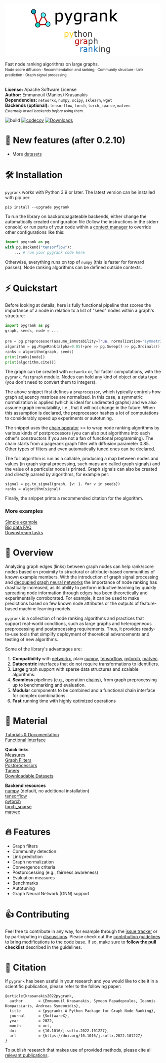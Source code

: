 ![pygrank](documentation/pygrank.png)

Fast node ranking algorithms on large graphs.
<br>
<small>Node score diffusion · Recommendation and ranking · Community structure · Link prediction · Graph signal processing</small>
<br>
<br>

**License:** Apache Software License
<br>**Author:** Emmanouil (Manios) Krasanakis
<br>**Dependencies:** `networkx`, `numpy`, `scipy`, `sklearn`, `wget`
<br>**Backends (optional):** `tensorflow`, `torch`, `torch_sparse`, `matvec` 
<br><small>*Externally install backends before using them.*</small>

![build](https://github.com/MKLab-ITI/pygrank/actions/workflows/tests.yml/badge.svg)
[![codecov](https://codecov.io/gh/MKLab-ITI/pygrank/branch/master/graph/badge.svg?token=RYZOT4UY8Q)](https://codecov.io/gh/MKLab-ITI/pygrank)
[![Downloads](https://static.pepy.tech/personalized-badge/pygrank?period=total&units=international_system&left_color=black&right_color=orange&left_text=Downloads)](https://pepy.tech/project/pygrank)

# :rocket: New features (after 0.2.10)
* More [datasets](documentation/datasets.md)

# :hammer_and_wrench: Installation
`pygrank` works with Python 3.9 or later. The latest version can be installed with pip per:
```
pip install --upgrade pygrank
```

To run the library on backpropagateable backends, 
either change the automatically created
configuration file (follow the instructions in the stderr console)
or run parts of your code within a
[context manager](https://book.pythontips.com/en/latest/context_managers.html)
to override other configurations like this:

```python
import pygrank as pg
with pg.Backend("tensorflow"):
    ... # run your pygrank code here
```

Otherwise, everything runs on top of `numpy` (this
is faster for forward passes). Node ranking algorithms 
can be defined outside contexts.

# :zap: Quickstart
Before looking at details, here is fully functional
pipeline that scores the importance of a node in relation to 
a list of "seed" nodes within a graph's structure:

```python
import pygrank as pg
graph, seeds, node = ...

pre = pg.preprocessor(assume_immutability=True, normalization="symmetric")
algorithm = pg.PageRank(alpha=0.85)+pre >> pg.Sweep() >> pg.Ordinals()
ranks = algorithm(graph, seeds)
print(ranks[node])
print(algorithm.cite())
```

The graph can be created with `networkx` or, for faster computations,
with the `pygrank.fastgraph` module. Nodes can hold any 
kind of object or data type (you don't need to convert them to integers).

The above snippet first defines a `preprocessor`, 
which typically controls how graph adjacency matrices are normalized.
In this case, a symmetric normalization
is applied (which is ideal for undirected graphs) and we also
assume graph immutability, i.e., that it will not change in the future.
When this assumption is declared, the preprocessor hashes a lot of
computations to considerably speed up experiments or autotuning.

The snippet uses the [chain operator](documentation/functional.md) >>
to wrap node ranking algorithms by various kinds of postprocessors
(you can also put algorithms into each other's constructors
if you are not a fan of functional programming).
The chain starts from a pagerank graph filter with diffusion parameter
0.85. Other types of filters and even automatically tuned ones can
be declared.

The full algorithm is run as a callable,
producing a map between nodes and values 
(in graph signal processing, such maps are called graph signals)
and the value of a particular node is printed. Graph signals can
also be created and directly parsed by algorithms, for example per:
```
signal = pg.to_signal(graph, {v: 1. for v in seeds})
ranks = algorithm(signal)
```

Finally, the snippet prints a recommended citation for the algorithm.

### More examples

[Simple example](documentation/showcase.md) <br>
[Big data FAQ](documentation/tips.md) <br>
[Downstream tasks](https://github.com/maniospas/pygrank-downstream) <br>


# :brain: Overview
Analyzing graph edges (links) between graph nodes can help rank/score
nodes based on proximity to structural or attribute-based communities 
of known example members.
With the introduction of graph signal processing and
[decoupled graph neural networks](https://dl.acm.org/doi/abs/10.1145/3442381.3449927) 
the importance of node ranking has drastically 
increased, as its ability to perform inductive learning by quickly
spreading node information through edges has been theoretically and experimentally
corroborated. For example, it can be used to make predictions based on few known
node attributes or the outputs of feature-based machine learning models.

`pygrank` is a collection of node ranking algorithms and practices that 
support real-world conditions, such as large graphs and heterogeneous
preprocessing and postprocessing requirements. Thus, it provides
ready-to-use tools that simplify deployment of theoretical advancements
and testing of new algorithms.

Some of the library's advantages are:
1. **Compatibility** with [networkx](https://github.com/networkx/networkx), plain [numpy](https://numpy.org), [tensorflow](https://www.tensorflow.org), [pytorch](https://pytorch.org), [matvec](https://github.com/maniospas/matvec).
2. **Datacentric** interfaces that do not require transformations to identifiers.
3. **Large** graph support with sparse data structures and scalable algorithms.
4. **Seamless** pipelines (e.g., operation [chains](documentation/functional.md)), from graph preprocessing up to benchmarking and evaluation.
5. **Modular** components to be combined and a functional chain interface for complex combinations.
6. **Fast** running time with highly optimized operations

# :link: Material
[Tutorials & Documentation](documentation/documentation.md) <br>
[Functional Interface](documentation/functional.md)

**Quick links**<br>
[Measures](documentation/measures.md) <br>
[Graph Filters](documentation/graph_filters.md) <br>
[Postprocessors](documentation/postprocessors.md) <br>
[Tuners](documentation/tuners.md) <br>
[Downloadable Datasets](documentation/datasets.md) <br>

**Backend resources**<br>
[numpy](https://numpy.org/) (default, no additional installation) <br>
[tensorflow](https://www.tensorflow.org/install) <br>
[pytorch](https://pytorch.org/get-started/locally) <br>
[torch_sparse](https://github.com/rusty1s/pytorch_sparse) <br>
[matvec](https://github.com/maniospas/matvec)

# :fire: Features
* Graph filters
* Community detection
* Link prediction
* Graph normalization
* Convergence criteria
* Postprocessing (e.g., fairness awareness)
* Evaluation measures
* Benchmarks
* Autotuning
* Graph Neural Network (GNN) support

# :thumbsup: Contributing
Feel free to contribute in any way, for example through the [issue tracker](https://github.com/MKLab-ITI/pygrank/issues) or by participating in [discussions]().
Please check out the [contribution guidelines](CONTRIBUTING.md) to bring modifications to the code base.
If so, make sure to **follow the pull checklist** described in the guidelines.
 
# :notebook: Citation
If `pygrank` has been useful in your research and you would like to cite it in a scientific publication, please refer to the following paper:
```
@article{krasanakis2022pygrank,
  author       = {Emmanouil Krasanakis, Symeon Papadopoulos, Ioannis Kompatsiaris, Andreas Symeonidis},
  title        = {pygrank: A Python Package for Graph Node Ranking},
  journal      = {SoftwareX},
  year         = 2022,
  month        = oct,
  doi          = {10.1016/j.softx.2022.101227},
  url          = {https://doi.org/10.1016/j.softx.2022.101227}
}
```
To publish research that makes use of provided methods,
please cite all [relevant publications](documentation/citations.md).
